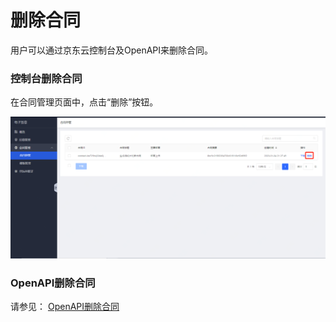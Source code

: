 # 删除合同

用户可以通过京东云控制台及OpenAPI来删除合同。

### 控制台删除合同

在合同管理页面中，点击“删除”按钮。

![删除合同.png](/image/Electronic-Signature/删除合同new.png)

### OpenAPI删除合同

请参见： [OpenAPI删除合同](/API/Electronic-Signature/Contract-Management/deleteContract.md)
